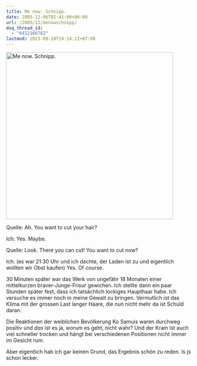 ```yaml
---
title: Me now. Schnipp.
date: 2005-12-06T02:41:00+00:00
url: /2005/12/menowschnipp/
dsq_thread_id:
  - "6412166782"
lastmod: 2023-09-10T19:14:12+07:00
---
```

[<img width="455" src="//static.flickr.com/18/70791144_617df2e83a.jpg" alt="Me now. Schnipp." />][1]

Quelle: Ah. You want to cut your hair?

Ich: Yes. Maybe.

Quelle: Look. There you can cut! You want to cut now?

Ich: (es war 21:30 Uhr und ich dachte, der Laden ist zu und eigentlich wollten wir Obst kaufen) Yes. Of course.

30 Minuten später war das Werk von ungefähr 18 Monaten einer mittelkurzen braver-Junge-Frisur gewichen. Ich stellte dann ein paar Stunden später fest, dass ich tatsächlich lockiges Haupthaar habe. Ich versuche es immer noch in meine Gewalt zu bringen. Vermutlich ist das Klima mit der grossen Last langer Haare, die nun nicht mehr da ist Schuld daran.

Die Reaktionen der weiblichen Bevölkerung Ko Samuis waren durchweg positiv und _das_ ist es ja, worum es geht, nicht wahr? Und der Kram ist auch viel schneller trocken und hängt bei verschiedenen Positionen nicht immer im Gesicht rum.

Aber eigentlich hab ich gar keinen Grund, das Ergebnis schön zu reden. Is js schon lecker.

 [1]: http://www.flickr.com/photos/schreibblogade/70791144/ "Me now. Schnipp."
